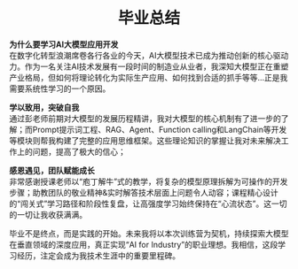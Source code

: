<h1 style="text-align: center">毕业总结</h1>

**为什么要学习AI大模型应用开发**  
在数字化转型浪潮席卷各行各业的今天，AI大模型技术已成为推动创新的核心驱动力。作为一名关注AI技术发展有一段时间的制造业从业者，我深知大模型正在重塑产业格局，但如何将理论转化为实际生产应用、如何找到合适的抓手等等...正是我需要系统性学习的一个原因。

**学以致用，突破自我**  
通过彭老师前期对大模型的发展历程精讲，我对大模型的核心机制有了进一步的了解；而Prompt提示词工程、RAG、Agent、Function calling和LangChain等开发等模块则帮我构建了完整的应用思维框架。这些理论知识的掌握让我对未来解决工作上的问题，提高了极大的信心；

**感恩遇见，团队赋能成长**  
非常感谢授课老师以“庖丁解牛”式的教学，将复杂的模型原理拆解为可操作的开发步骤；助教团队的敬业精神&实时解答技术层面上问题令人动容；课程精心设计的“闯关式”学习路径和阶段性复盘，让高强度学习始终保持在“心流状态”。这一切的一切让我收获满满。

毕业不是终点，而是实践的开始。未来我将以本次训练营为契机，持续探索大模型在垂直领域的深度应用，真正实现“AI for Industry”的职业理想。我相信，这段学习经历，注定会成为我技术生涯中的重要里程碑。